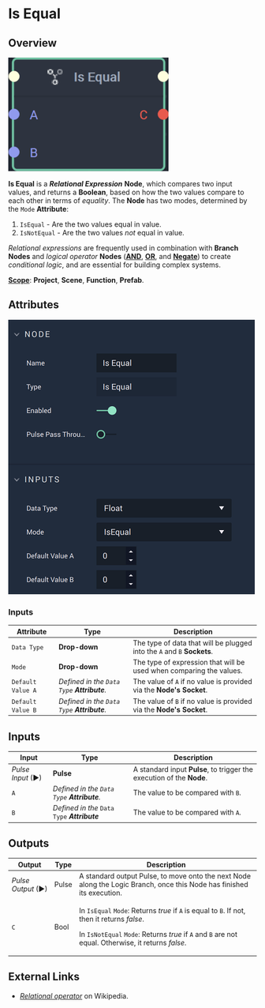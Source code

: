 # Is Equal

## Overview

![The Is Equal Node.](../../.gitbook/assets/isequalnode20241.png)

**Is Equal** is a _**Relational Expression**_ **Node**, which compares two input values, and returns a **Boolean**, based on how the two values compare to each other in terms of _equality_. The **Node** has two modes, determined by the `Mode` **Attribute**:

1. `IsEqual` - Are the two values equal in value.
2. `IsNotEqual` - Are the two values _not_ equal in value.

_Relational expressions_ are frequently used in combination with **Branch Nodes** and _logical operator_ **Nodes** ([**AND**](broken-reference), [**OR**](broken-reference), and [**Negate**](broken-reference)) to create _conditional logic_, and are essential for building complex systems.

[**Scope**](../overview.md#scopes): **Project**, **Scene**, **Function**, **Prefab**.

## Attributes

![The Is Equal Node Attributes.](../../.gitbook/assets/isequalattributes.png)

### Inputs

| Attribute         | Type                                          | Description                                                             |
| ----------------- | --------------------------------------------- | ----------------------------------------------------------------------- |
| `Data Type`       | **Drop-down**                                 | The type of data that will be plugged into the `A` and `B` **Sockets**. |
| `Mode`            | **Drop-down**                                 | The type of expression that will be used when comparing the values.     |
| `Default Value A` | _Defined in the `Data Type`_ _**Attribute**._ | The value of `A` if no value is provided via the **Node's** **Socket**. |
| `Default Value B` | _Defined in the `Data Type`_ _**Attribute**._ | The value of `B` if no value is provided via the **Node's** **Socket**. |

## Inputs

| Input             | Type                                          | Description                                                           |
| ----------------- | --------------------------------------------- | --------------------------------------------------------------------- |
| _Pulse Input_ (►) | **Pulse**                                     | A standard input **Pulse**, to trigger the execution of the **Node**. |
| `A`               | _Defined in the `Data Type`_ _**Attribute**._ | The value to be compared with `B`.                                    |
| `B`               | _Defined in the_ `Data Type` _**Attribute**_  | The value to be compared with `A`.                                    |

## Outputs

| Output             | Type  | Description                                                                                                                                                                                                                                                                                                                       |
| ------------------ | ----- | --------------------------------------------------------------------------------------------------------------------------------------------------------------------------------------------------------------------------------------------------------------------------------------------------------------------------------- |
| _Pulse Output_ (►) | Pulse | A standard output Pulse, to move onto the next Node along the Logic Branch, once this Node has finished its execution.                                                                                                                                                                                                            |
| `C`                | Bool  | <p>In <code>IsEqual</code> <code>Mode</code>: Returns <em>true</em> if <code>A</code> is equal to <code>B</code>. If not, then it returns <em>false</em>.</p><p>In <code>IsNotEqual</code> <code>Mode</code>: Returns <em>true</em> if <code>A</code> and <code>B</code> are not equal. Otherwise, it returns <em>false</em>.</p> |

## External Links

* [_Relational operator_](https://en.wikipedia.org/wiki/Relational\_operator) on Wikipedia.
